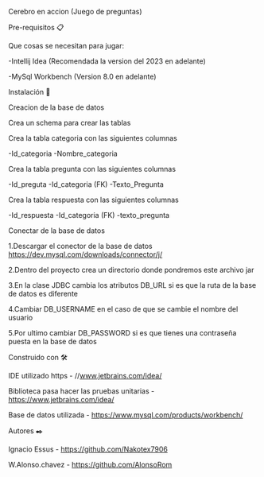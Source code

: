 Cerebro en accion (Juego de preguntas)

Pre-requisitos 📋

Que cosas se necesitan para jugar:

-Intellij Idea (Recomendada la version del 2023 en adelante)

-MySql Workbench (Version 8.0 en adelante)

Instalación 🔧

Creacion de la base de datos

Crea un schema para crear las tablas

Crea la tabla categoria con las siguientes columnas

-Id_categoria
-Nombre_categoria

Crea la tabla pregunta con las siguientes columnas

-Id_preguta
-Id_categoria (FK)
-Texto_Pregunta

Crea la tabla respuesta con las siguientes columnas

-Id_respuesta
-Id_categoria (FK)
-texto_pregunta

Conectar de la base de datos

1.Descargar el conector de la base de datos https://dev.mysql.com/downloads/connector/j/

2.Dentro del proyecto crea un directorio donde pondremos este archivo jar

3.En la clase JDBC cambia los atributos DB_URL si es que la ruta de la base de datos es diferente

4.Cambiar DB_USERNAME en el caso de que se cambie el nombre del usuario

5.Por ultimo cambiar DB_PASSWORD si es que tienes una contraseña puesta en la base de datos

Construido con 🛠️

IDE utilizado https - //www.jetbrains.com/idea/

Biblioteca pasa hacer las pruebas unitarias - https://www.jetbrains.com/idea/

Base de datos utilizada - https://www.mysql.com/products/workbench/

Autores ✒️

Ignacio Essus - https://github.com/Nakotex7906

W.Alonso.chavez - https://github.com/AlonsoRom


